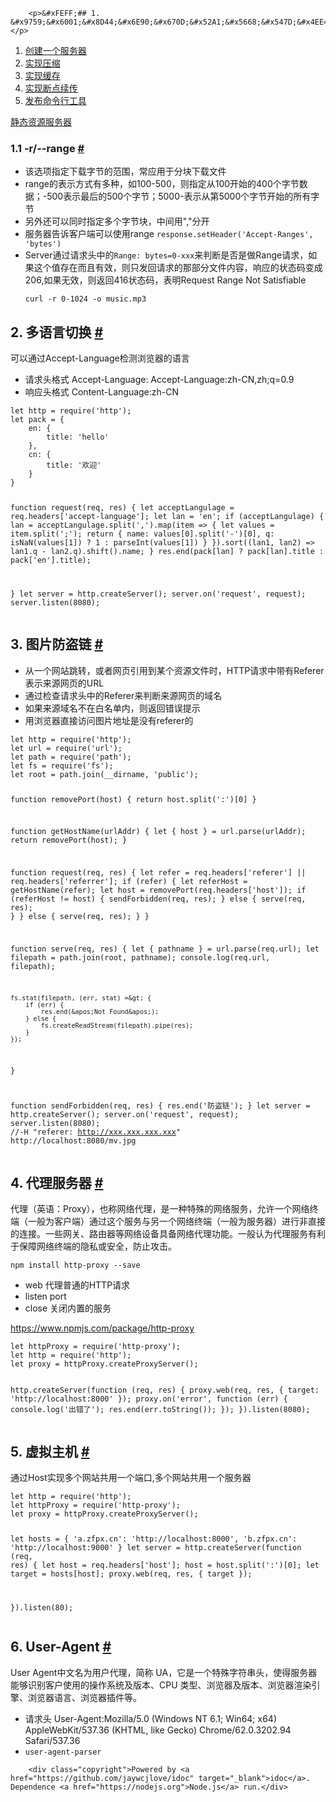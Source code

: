 
        <p>&#xFEFF;## 1. &#x9759;&#x6001;&#x8D44;&#x6E90;&#x670D;&#x52A1;&#x5668;&#x547D;&#x4EE4;&#x884C;&#x5DE5;&#x5177;</p>
<ol>
<li><a href="https://gitee.com/zhufengnodejs/zf-server/commit/f364e32c0d3a1b65a671af946fd13a5363032f65">&#x521B;&#x5EFA;&#x4E00;&#x4E2A;&#x670D;&#x52A1;&#x5668;</a></li>
<li><a href="https://gitee.com/zhufengnodejs/zf-server/commit/246b6868a77f721816b5a35fdb7fd2f53d5e303f">&#x5B9E;&#x73B0;&#x538B;&#x7F29;</a></li>
<li><a href="https://gitee.com/zhufengnodejs/zf-server/commit/81c2515ebfd475d88d521c68769c498369afb6f6">&#x5B9E;&#x73B0;&#x7F13;&#x5B58;</a></li>
<li><a href="https://gitee.com/zhufengnodejs/zf-server/commit/89656a75d7e79aa42b5f0528aee45d5286fc502f">&#x5B9E;&#x73B0;&#x65AD;&#x70B9;&#x7EED;&#x4F20;</a></li>
<li><a href="https://gitee.com/zhufengnodejs/zf-server/commit/e3897cb4b92b1e9b8fc22cec47edc75eaee25e5a">&#x53D1;&#x5E03;&#x547D;&#x4EE4;&#x884C;&#x5DE5;&#x5177;</a></li>
</ol>
<p><a href="https://gitee.com/zhufengnodejs/zf-server">&#x9759;&#x6001;&#x8D44;&#x6E90;&#x670D;&#x52A1;&#x5668;</a></p>
<h3 id="t01.1 -r/--range ">1.1 -r/--range  <a href="#t01.1 -r/--range "> # </a></h3>
<ul>
<li>&#x8BE5;&#x9009;&#x9879;&#x6307;&#x5B9A;&#x4E0B;&#x8F7D;&#x5B57;&#x8282;&#x7684;&#x8303;&#x56F4;&#xFF0C;&#x5E38;&#x5E94;&#x7528;&#x4E8E;&#x5206;&#x5757;&#x4E0B;&#x8F7D;&#x6587;&#x4EF6;</li>
<li>range&#x7684;&#x8868;&#x793A;&#x65B9;&#x5F0F;&#x6709;&#x591A;&#x79CD;&#xFF0C;&#x5982;100-500&#xFF0C;&#x5219;&#x6307;&#x5B9A;&#x4ECE;100&#x5F00;&#x59CB;&#x7684;400&#x4E2A;&#x5B57;&#x8282;&#x6570;&#x636E;&#xFF1B;-500&#x8868;&#x793A;&#x6700;&#x540E;&#x7684;500&#x4E2A;&#x5B57;&#x8282;&#xFF1B;5000-&#x8868;&#x793A;&#x4ECE;&#x7B2C;5000&#x4E2A;&#x5B57;&#x8282;&#x5F00;&#x59CB;&#x7684;&#x6240;&#x6709;&#x5B57;&#x8282;</li>
<li>&#x53E6;&#x5916;&#x8FD8;&#x53EF;&#x4EE5;&#x540C;&#x65F6;&#x6307;&#x5B9A;&#x591A;&#x4E2A;&#x5B57;&#x8282;&#x5757;&#xFF0C;&#x4E2D;&#x95F4;&#x7528;&quot;,&quot;&#x5206;&#x5F00;</li>
<li>&#x670D;&#x52A1;&#x5668;&#x544A;&#x8BC9;&#x5BA2;&#x6237;&#x7AEF;&#x53EF;&#x4EE5;&#x4F7F;&#x7528;range <code>response.setHeader(&apos;Accept-Ranges&apos;, &apos;bytes&apos;)</code></li>
<li>Server&#x901A;&#x8FC7;&#x8BF7;&#x6C42;&#x5934;&#x4E2D;&#x7684;<code>Range: bytes=0-xxx</code>&#x6765;&#x5224;&#x65AD;&#x662F;&#x5426;&#x662F;&#x505A;Range&#x8BF7;&#x6C42;&#xFF0C;&#x5982;&#x679C;&#x8FD9;&#x4E2A;&#x503C;&#x5B58;&#x5728;&#x800C;&#x4E14;&#x6709;&#x6548;&#xFF0C;&#x5219;&#x53EA;&#x53D1;&#x56DE;&#x8BF7;&#x6C42;&#x7684;&#x90A3;&#x90E8;&#x5206;&#x6587;&#x4EF6;&#x5185;&#x5BB9;&#xFF0C;&#x54CD;&#x5E94;&#x7684;&#x72B6;&#x6001;&#x7801;&#x53D8;&#x6210;206,&#x5982;&#x679C;&#x65E0;&#x6548;&#xFF0C;&#x5219;&#x8FD4;&#x56DE;416&#x72B6;&#x6001;&#x7801;&#xFF0C;&#x8868;&#x660E;Request Range Not Satisfiable<pre><code class="lang-s">curl -r 0-1024 -o music.mp3
</code></pre>
</li>
</ul>
<h2 id="t12. &#x591A;&#x8BED;&#x8A00;&#x5207;&#x6362;">2. &#x591A;&#x8BED;&#x8A00;&#x5207;&#x6362; <a href="#t12. &#x591A;&#x8BED;&#x8A00;&#x5207;&#x6362;"> # </a></h2>
<p>&#x53EF;&#x4EE5;&#x901A;&#x8FC7;Accept-Language&#x68C0;&#x6D4B;&#x6D4F;&#x89C8;&#x5668;&#x7684;&#x8BED;&#x8A00;</p>
<ul>
<li>&#x8BF7;&#x6C42;&#x5934;&#x683C;&#x5F0F; Accept-Language: Accept-Language:zh-CN,zh;q=0.9</li>
<li>&#x54CD;&#x5E94;&#x5934;&#x683C;&#x5F0F; Content-Language:zh-CN</li>
</ul>
<pre><code class="lang-javascript">let http = require(&apos;http&apos;);
let pack = {
    en: {
        title: &apos;hello&apos;
    },
    cn: {
        title: &apos;&#x6B22;&#x8FCE;&apos;
    }
}

function request(req, res) {
    let acceptLangulage = req.headers[&apos;accept-language&apos;];
    let lan = &apos;en&apos;;
    if (acceptLangulage) {
        lan = acceptLangulage.split(&apos;,&apos;).map(item =&gt; {
            let values = item.split(&apos;;&apos;);
            return {
                name: values[0].split(&apos;-&apos;)[0],
                q: isNaN(values[1]) ? 1 : parseInt(values[1])
            }
        }).sort((lan1, lan2) =&gt; lan1.q - lan2.q).shift().name;
    }
    res.end(pack[lan] ? pack[lan].title : pack[&apos;en&apos;].title);

}
let server = http.createServer();
server.on(&apos;request&apos;, request);
server.listen(8080);
</code></pre>
<h2 id="t23. &#x56FE;&#x7247;&#x9632;&#x76D7;&#x94FE;">3. &#x56FE;&#x7247;&#x9632;&#x76D7;&#x94FE; <a href="#t23. &#x56FE;&#x7247;&#x9632;&#x76D7;&#x94FE;"> # </a></h2>
<ul>
<li>&#x4ECE;&#x4E00;&#x4E2A;&#x7F51;&#x7AD9;&#x8DF3;&#x8F6C;&#xFF0C;&#x6216;&#x8005;&#x7F51;&#x9875;&#x5F15;&#x7528;&#x5230;&#x67D0;&#x4E2A;&#x8D44;&#x6E90;&#x6587;&#x4EF6;&#x65F6;&#xFF0C;HTTP&#x8BF7;&#x6C42;&#x4E2D;&#x5E26;&#x6709;Referer&#x8868;&#x793A;&#x6765;&#x6E90;&#x7F51;&#x9875;&#x7684;URL</li>
<li>&#x901A;&#x8FC7;&#x68C0;&#x67E5;&#x8BF7;&#x6C42;&#x5934;&#x4E2D;&#x7684;Referer&#x6765;&#x5224;&#x65AD;&#x6765;&#x6E90;&#x7F51;&#x9875;&#x7684;&#x57DF;&#x540D;</li>
<li>&#x5982;&#x679C;&#x6765;&#x6E90;&#x57DF;&#x540D;&#x4E0D;&#x5728;&#x767D;&#x540D;&#x5355;&#x5185;&#xFF0C;&#x5219;&#x8FD4;&#x56DE;&#x9519;&#x8BEF;&#x63D0;&#x793A;</li>
<li>&#x7528;&#x6D4F;&#x89C8;&#x5668;&#x76F4;&#x63A5;&#x8BBF;&#x95EE;&#x56FE;&#x7247;&#x5730;&#x5740;&#x662F;&#x6CA1;&#x6709;referer&#x7684;</li>
</ul>
<pre><code class="lang-javascript">let http = require(&apos;http&apos;);
let url = require(&apos;url&apos;);
let path = require(&apos;path&apos;);
let fs = require(&apos;fs&apos;);
let root = path.join(__dirname, &apos;public&apos;);

function removePort(host) {
    return host.split(&apos;:&apos;)[0]
}

function getHostName(urlAddr) {
    let {
        host
    } = url.parse(urlAddr);
    return removePort(host);
}

function request(req, res) {
    let refer = req.headers[&apos;referer&apos;] || req.headers[&apos;referrer&apos;];
    if (refer) {
        let referHost = getHostName(refer);
        let host = removePort(req.headers[&apos;host&apos;]);
        if (referHost != host) {
            sendForbidden(req, res);
        } else {
            serve(req, res);
        }
    } else {
        serve(req, res);
    }
}

function serve(req, res) {
    let {
        pathname
    } = url.parse(req.url);
    let filepath = path.join(root, pathname);
    console.log(req.url, filepath);

    fs.stat(filepath, (err, stat) =&gt; {
        if (err) {
            res.end(&apos;Not Found&apos;);
        } else {
            fs.createReadStream(filepath).pipe(res);
        }
    });
}

function sendForbidden(req, res) {
    res.end(&apos;&#x9632;&#x76D7;&#x94FE;&apos;);
}
let server = http.createServer();
server.on(&apos;request&apos;, request);
server.listen(8080);
//-H &quot;referer: http://xxx.xxx.xxx.xxx&quot;   http://localhost:8080/mv.jpg
</code></pre>
<h2 id="t34. &#x4EE3;&#x7406;&#x670D;&#x52A1;&#x5668;">4. &#x4EE3;&#x7406;&#x670D;&#x52A1;&#x5668; <a href="#t34. &#x4EE3;&#x7406;&#x670D;&#x52A1;&#x5668;"> # </a></h2>
<p>&#x4EE3;&#x7406;&#xFF08;&#x82F1;&#x8BED;&#xFF1A;Proxy&#xFF09;&#xFF0C;&#x4E5F;&#x79F0;&#x7F51;&#x7EDC;&#x4EE3;&#x7406;&#xFF0C;&#x662F;&#x4E00;&#x79CD;&#x7279;&#x6B8A;&#x7684;&#x7F51;&#x7EDC;&#x670D;&#x52A1;&#xFF0C;&#x5141;&#x8BB8;&#x4E00;&#x4E2A;&#x7F51;&#x7EDC;&#x7EC8;&#x7AEF;&#xFF08;&#x4E00;&#x822C;&#x4E3A;&#x5BA2;&#x6237;&#x7AEF;&#xFF09;&#x901A;&#x8FC7;&#x8FD9;&#x4E2A;&#x670D;&#x52A1;&#x4E0E;&#x53E6;&#x4E00;&#x4E2A;&#x7F51;&#x7EDC;&#x7EC8;&#x7AEF;&#xFF08;&#x4E00;&#x822C;&#x4E3A;&#x670D;&#x52A1;&#x5668;&#xFF09;&#x8FDB;&#x884C;&#x975E;&#x76F4;&#x63A5;&#x7684;&#x8FDE;&#x63A5;&#x3002;&#x4E00;&#x4E9B;&#x7F51;&#x5173;&#x3001;&#x8DEF;&#x7531;&#x5668;&#x7B49;&#x7F51;&#x7EDC;&#x8BBE;&#x5907;&#x5177;&#x5907;&#x7F51;&#x7EDC;&#x4EE3;&#x7406;&#x529F;&#x80FD;&#x3002;&#x4E00;&#x822C;&#x8BA4;&#x4E3A;&#x4EE3;&#x7406;&#x670D;&#x52A1;&#x6709;&#x5229;&#x4E8E;&#x4FDD;&#x969C;&#x7F51;&#x7EDC;&#x7EC8;&#x7AEF;&#x7684;&#x9690;&#x79C1;&#x6216;&#x5B89;&#x5168;&#xFF0C;&#x9632;&#x6B62;&#x653B;&#x51FB;&#x3002;</p>
<pre><code class="lang-javascript">npm install http-proxy --save
</code></pre>
<ul>
<li>web &#x4EE3;&#x7406;&#x666E;&#x901A;&#x7684;HTTP&#x8BF7;&#x6C42;</li>
<li>listen port </li>
<li>close &#x5173;&#x95ED;&#x5185;&#x7F6E;&#x7684;&#x670D;&#x52A1;</li>
</ul>
<p><a href="https://www.npmjs.com/package/http-proxy">https://www.npmjs.com/package/http-proxy</a></p>
<pre><code class="lang-javascript">let httpProxy = require(&apos;http-proxy&apos;);
let http = require(&apos;http&apos;);
let proxy = httpProxy.createProxyServer();

http.createServer(function (req, res) {
    proxy.web(req, res, {
        target: &apos;http://localhost:8000&apos;
    });
    proxy.on(&apos;error&apos;, function (err) {
        console.log(&apos;&#x51FA;&#x9519;&#x4E86;&apos;);
        res.end(err.toString());
    });
}).listen(8080);
</code></pre>
<h2 id="t45. &#x865A;&#x62DF;&#x4E3B;&#x673A;">5. &#x865A;&#x62DF;&#x4E3B;&#x673A; <a href="#t45. &#x865A;&#x62DF;&#x4E3B;&#x673A;"> # </a></h2>
<p>&#x901A;&#x8FC7;Host&#x5B9E;&#x73B0;&#x591A;&#x4E2A;&#x7F51;&#x7AD9;&#x5171;&#x7528;&#x4E00;&#x4E2A;&#x7AEF;&#x53E3;,&#x591A;&#x4E2A;&#x7F51;&#x7AD9;&#x5171;&#x7528;&#x4E00;&#x4E2A;&#x670D;&#x52A1;&#x5668;</p>
<pre><code class="lang-javascript">let http = require(&apos;http&apos;);
let httpProxy = require(&apos;http-proxy&apos;);
let proxy = httpProxy.createProxyServer();

let hosts = {
    &apos;a.zfpx.cn&apos;: &apos;http://localhost:8000&apos;,
    &apos;b.zfpx.cn&apos;: &apos;http://localhost:9000&apos;
}
let server = http.createServer(function (req, res) {
    let host = req.headers[&apos;host&apos;];
    host = host.split(&apos;:&apos;)[0];
    let target = hosts[host];
    proxy.web(req, res, {
        target
    });

}).listen(80);
</code></pre>
<h2 id="t56. User-Agent">6. User-Agent <a href="#t56. User-Agent"> # </a></h2>
<p>User Agent&#x4E2D;&#x6587;&#x540D;&#x4E3A;&#x7528;&#x6237;&#x4EE3;&#x7406;&#xFF0C;&#x7B80;&#x79F0; UA&#xFF0C;&#x5B83;&#x662F;&#x4E00;&#x4E2A;&#x7279;&#x6B8A;&#x5B57;&#x7B26;&#x4E32;&#x5934;&#xFF0C;&#x4F7F;&#x5F97;&#x670D;&#x52A1;&#x5668;&#x80FD;&#x591F;&#x8BC6;&#x522B;&#x5BA2;&#x6237;&#x4F7F;&#x7528;&#x7684;&#x64CD;&#x4F5C;&#x7CFB;&#x7EDF;&#x53CA;&#x7248;&#x672C;&#x3001;CPU &#x7C7B;&#x578B;&#x3001;&#x6D4F;&#x89C8;&#x5668;&#x53CA;&#x7248;&#x672C;&#x3001;&#x6D4F;&#x89C8;&#x5668;&#x6E32;&#x67D3;&#x5F15;&#x64CE;&#x3001;&#x6D4F;&#x89C8;&#x5668;&#x8BED;&#x8A00;&#x3001;&#x6D4F;&#x89C8;&#x5668;&#x63D2;&#x4EF6;&#x7B49;&#x3002;</p>
<ul>
<li>&#x8BF7;&#x6C42;&#x5934; User-Agent:Mozilla/5.0 (Windows NT 6.1; Win64; x64) AppleWebKit/537.36 (KHTML, like Gecko) Chrome/62.0.3202.94 Safari/537.36</li>
<li><code>user-agent-parser</code></li>
</ul>

        <div class="copyright">Powered by <a href="https://github.com/jaywcjlove/idoc" target="_blank">idoc</a>. Dependence <a href="https://nodejs.org">Node.js</a> run.</div>
    